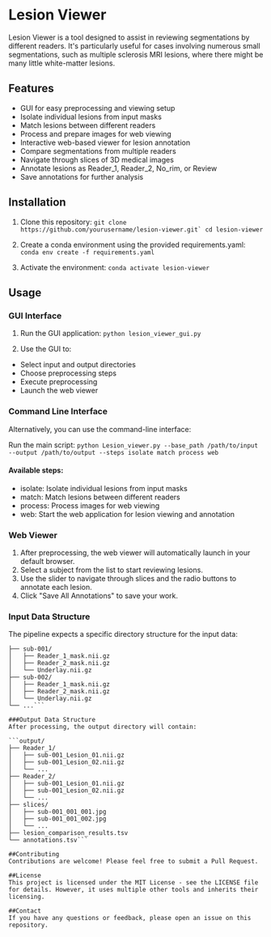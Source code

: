# Lesion Viewer
Lesion Viewer is a tool designed to assist in reviewing segmentations by different readers. It's particularly useful for cases involving numerous small segmentations, such as multiple sclerosis MRI lesions, where there might be many little white-matter lesions.

## Features

- GUI for easy preprocessing and viewing setup
- Isolate individual lesions from input masks
- Match lesions between different readers
- Process and prepare images for web viewing
- Interactive web-based viewer for lesion annotation
- Compare segmentations from multiple readers
- Navigate through slices of 3D medical images
- Annotate lesions as Reader_1, Reader_2, No_rim, or Review
- Save annotations for further analysis

## Installation

1. Clone this repository:
```git clone https://github.com/yourusername/lesion-viewer.git`
cd lesion-viewer```

2. Create a conda environment using the provided requirements.yaml:
```conda env create -f requirements.yaml```

3. Activate the environment:
```conda activate lesion-viewer```


## Usage
### GUI Interface

1. Run the GUI application:
```python lesion_viewer_gui.py```

2. Use the GUI to:
-  Select input and output directories
-  Choose preprocessing steps
-  Execute preprocessing
-  Launch the web viewer



### Command Line Interface
Alternatively, you can use the command-line interface:

Run the main script:
```python Lesion_viewer.py --base_path /path/to/input --output /path/to/output --steps isolate match process web```

#### Available steps:
- isolate: Isolate individual lesions from input masks
- match: Match lesions between different readers
- process: Process images for web viewing
- web: Start the web application for lesion viewing and annotation

### Web Viewer

1. After preprocessing, the web viewer will automatically launch in your default browser.
2. Select a subject from the list to start reviewing lesions.
3. Use the slider to navigate through slices and the radio buttons to annotate each lesion.
4. Click "Save All Annotations" to save your work.

### Input Data Structure
The pipeline expects a specific directory structure for the input data:

```base_path/
├── sub-001/
│   ├── Reader_1_mask.nii.gz
│   ├── Reader_2_mask.nii.gz
│   └── Underlay.nii.gz
├── sub-002/
│   ├── Reader_1_mask.nii.gz
│   ├── Reader_2_mask.nii.gz
│   └── Underlay.nii.gz
└── ...```

###Output Data Structure
After processing, the output directory will contain:

```output/
├── Reader_1/
│   ├── sub-001_Lesion_01.nii.gz
│   ├── sub-001_Lesion_02.nii.gz
│   └── ...
├── Reader_2/
│   ├── sub-001_Lesion_01.nii.gz
│   ├── sub-001_Lesion_02.nii.gz
│   └── ...
├── slices/
│   ├── sub-001_001_001.jpg
│   ├── sub-001_001_002.jpg
│   └── ...
├── lesion_comparison_results.tsv
└── annotations.tsv```

##Contributing
Contributions are welcome! Please feel free to submit a Pull Request.

##License
This project is licensed under the MIT License - see the LICENSE file for details. However, it uses multiple other tools and inherits their licensing.

##Contact
If you have any questions or feedback, please open an issue on this repository.